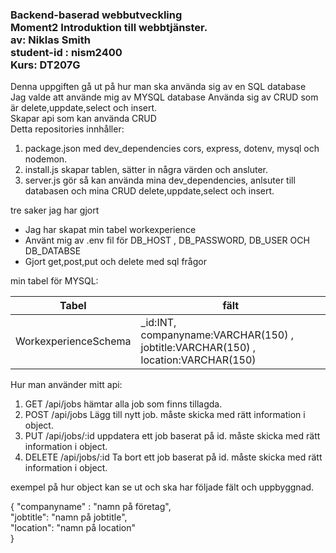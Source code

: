 ### Backend-baserad webbutveckling <br> Moment2 Introduktion till webbtjänster.<br> av: Niklas Smith <br>  student-id : nism2400 <br> Kurs: DT207G

Denna uppgiften gå ut på hur man ska använda sig av en SQL database   
Jag valde att använde mig av MYSQL database 
Använda sig av CRUD som är delete,uppdate,select och insert.   
Skapar api som kan använda CRUD   
Detta repositories innhåller:  
1. package.json med dev_dependencies cors, express, dotenv,  mysql och nodemon.
2. install.js skapar tablen, sätter in några värden och ansluter.
3. server.js gör så kan använda mina dev_dependencies, anlsuter till databasen och mina CRUD delete,uppdate,select och insert.

tre saker jag har gjort
* Jag har skapat min tabel workexperience
* Använt mig av .env fil för DB_HOST , DB_PASSWORD, DB_USER OCH DB_DATABSE
* Gjort get,post,put och delete med sql frågor


min tabel för MYSQL:

| Tabel                    |      fält                                                                             |
|--------------------------|---------------------------------------------------------------------------------------|
| WorkexperienceSchema     | _id:INT, companyname:VARCHAR(150) , jobtitle:VARCHAR(150) , location:VARCHAR(150)     |


Hur man använder mitt api:

1. GET /api/jobs  hämtar alla job som finns tillagda.
2. POST /api/jobs  Lägg till nytt job. måste skicka med rätt information i object.
3. PUT /api/jobs/:id  uppdatera ett job baserat på id. måste skicka med rätt information i object.
4. DELETE /api/jobs/:id Ta bort ett job baserat på id. måste skicka med rätt information i object.

exempel på hur object kan se ut och ska har följade fält och uppbyggnad.   

   {
  "companyname" : "namn på företag",   
"jobtitle": "namn på jobtitle",   
    "location": "namn på location"  
}
